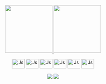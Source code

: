 


<div align="center">
  <a href="https://github.com/Warley72">
    <img height="150em" src="https://github-readme-stats.vercel.app/api?username=Warley72&count_private=true&include_all_commits=true&show_icons=true&theme=dracula&hide_border=false&show_owner=true"/>
    <img height="150em" src="https://github-readme-stats.vercel.app/api/top-langs/?username=Warley72&theme=dracula&hide_border=false&&layout=compact"/>
  </a>
</div>
  
 <div align="center" valign="top"><br>
    <img align="center" alt="Js" height="30" width="40" src="https://cdn.jsdelivr.net/gh/devicons/devicon/icons/typescript/typescript-plain.svg">
    <img align="center" alt="Js" height="30" width="40"  src="https://cdn.jsdelivr.net/gh/devicons/devicon/icons/react/react-original.svg">
    <img align="center" alt="Js" height="30" width="40"  src="https://cdn.jsdelivr.net/gh/devicons/devicon/icons/nextjs/nextjs-original.svg">
    <img align="center" alt="Js" height="30" width="40" src="https://cdn.jsdelivr.net/gh/devicons/devicon/icons/redux/redux-original.svg">
    <img align="center" alt="Js" height="30" width="40" src="https://cdn.jsdelivr.net/gh/devicons/devicon/icons/sass/sass-original.svg">
    <img align="center" alt="Js" height="30" width="40" src="https://cdn.jsdelivr.net/gh/devicons/devicon/icons/git/git-original.svg" />
          
</div><br>        
 <div align="center">
  <a href="https://www.instagram.com/warley02/" target="_blank"><img src="https://img.shields.io/badge/-Instagram-%23E4405F?style=for-the-badge&logo=instagram&logoColor=white" target="_blank"></a>
  <a href="https://www.linkedin.com/in/carlos-warley-106058229/" target="_blank"><img src="https://img.shields.io/badge/-LinkedIn-%230077B5?style=for-the-badge&logo=linkedin&logoColor=white" target="_blank"></a> 
</div>
<div align="center">
